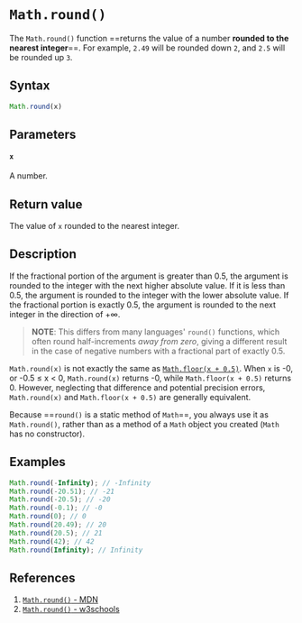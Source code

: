 # `Math.round()`

The `Math.round()` function ==returns the value of a number **rounded to the nearest integer**==. For example, `2.49` will be rounded down `2`, and `2.5` will be rounded up `3`.

## Syntax

```js
Math.round(x)
```

## Parameters

#### `x`

A number.

## Return value

The value of `x` rounded to the nearest integer.

## Description

If the fractional portion of the argument is greater than 0.5, the argument is rounded to the integer with the next higher absolute value. If it is less than 0.5, the argument is rounded to the integer with the lower absolute value. If the fractional portion is exactly 0.5, the argument is rounded to the next integer in the direction of +∞.

> **NOTE**: This differs from many languages' `round()` functions, which often round half-increments *away from zero*, giving a different result in the case of negative numbers with a fractional part of exactly 0.5.

`Math.round(x)` is not exactly the same as [`Math.floor(x + 0.5)`](https://developer.mozilla.org/en-US/docs/Web/JavaScript/Reference/Global_Objects/Math/floor). When `x` is -0, or -0.5 ≤ x < 0, `Math.round(x)` returns -0, while `Math.floor(x + 0.5)` returns 0. However, neglecting that difference and potential precision errors, `Math.round(x)` and `Math.floor(x + 0.5)` are generally equivalent.

Because ==`round()` is a static method of `Math`==, you always use it as `Math.round()`, rather than as a method of a `Math` object you created (`Math` has no constructor).

## Examples

```js
Math.round(-Infinity); // -Infinity
Math.round(-20.51); // -21
Math.round(-20.5); // -20
Math.round(-0.1); // -0
Math.round(0); // 0
Math.round(20.49); // 20
Math.round(20.5); // 21
Math.round(42); // 42
Math.round(Infinity); // Infinity
```

## References

1. [`Math.round()` - MDN](https://developer.mozilla.org/en-US/docs/Web/JavaScript/Reference/Global_Objects/Math/round)
1. [`Math.round()` - w3schools](https://www.w3schools.com/jsref/jsref_round.asp)